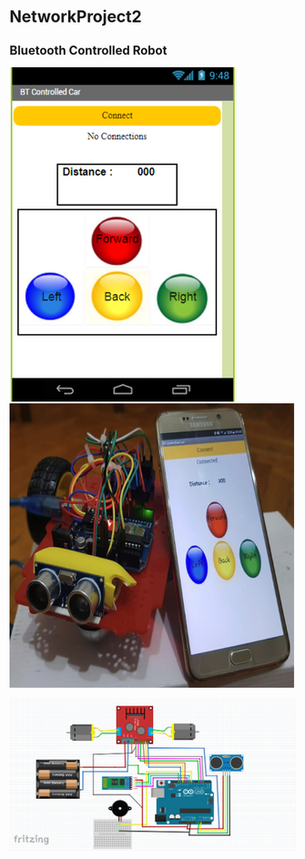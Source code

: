 # NetworkProject2



## Bluetooth Controlled Robot

<img src="https://github.com/gulzade/NetworkProject2/blob/master/interface.PNG" width="400"/> <img src="https://github.com/gulzade/NetworkProject2/blob/master/projectImage.png" width="500" height="500"/>

<img src="https://github.com/gulzade/NetworkProject2/blob/master/fritzing.PNG" width="700"/>

